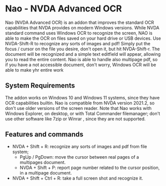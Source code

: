 # Nao - NVDA Advanced OCR
Nao (NVDA Advanced OCR) is an addon that improves the standard OCR capabilities that NVDA provides on modern Windows versions.
While NVDA standard command uses Windows OCR to recognize the screen, NAO is able to make the OCR on files saved on your hard drive or USB devices. 
Use NVDA-Shift-R to recognize any sorts of images and pdf! 
Simply put the focus / cursor on the file you desire, don't open it, but hit NVDA-Shift-r. 
The document will be recognized and a simple text editfield will appear, allowing you to read the entire content. 
Nao is able to handle also multipage pdf, so if you have a not accessible document, don't worry, Windows OCR will be able to make yhr entire work 
## System Requirements
The addon works on Windows 10 and Windows 11 systems, since they have OCR capabilities builtin. 
Nao is compatible from NVDA version 2021.2, so don't use older versions of the screen reader.
Note that Nao works  with Windows Explorer, on desktop,  or with Total Commander filemanager; don't use other software like 7zip or Winrar , since they are not supported.
## Features and commands
* NVDA + Shift + R: recognize any sorts of images and pdf from file system;
  * PgUp / PgDown: move the cursor between real pages of a multipages document.
  * NVDA + Shift + P: report page number related to the cursor position, in a multipage document.
* NVDA + Shift + Ctrl + R: take a full screen shot and recognize it.
